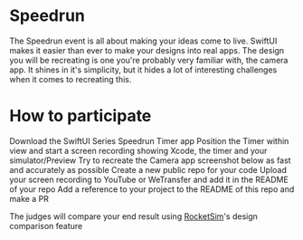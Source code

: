 # Speedrun

The Speedrun event is all about making your ideas come to live. SwiftUI makes it easier than ever to make your designs into real apps. The design you will be recreating is one you're probably very familiar with, the camera app. It shines in it's simplicity, but it hides a lot of interesting challenges when it comes to recreating this.

# How to participate

Download the SwiftUI Series Speedrun Timer app
Position the Timer within view and start a screen recording showing Xcode, the timer and your simulator/Preview 
Try to recreate the Camera app screenshot below as fast and accurately as possible
Create a new public repo for your code
Upload your screen recording to YouTube or WeTransfer and add it in the README of your repo
Add a reference to your project to the README of this repo and make a PR

The judges will compare your end result using <u><a href="https://www.rocketsim.app">RocketSim</a></u>'s design comparison feature
